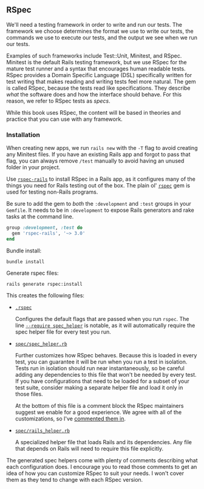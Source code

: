 ## RSpec

We'll need a testing framework in order to write and run our tests. The
framework we choose determines the format we use to write our tests, the
commands we use to execute our tests, and the output we see when we run our
tests.

Examples of such frameworks include Test::Unit, Minitest, and RSpec. Minitest is
the default Rails testing framework, but we use RSpec for the mature test runner
and a syntax that encourages human readable tests. RSpec provides a Domain
Specific Language (DSL) specifically written for test writing that makes reading
and writing tests feel more natural. The gem is called RSpec, because the tests
read like specifications. They describe _what_ the software does and how the
interface should behave. For this reason, we refer to RSpec tests as _specs_.

While this book uses RSpec, the content will be based in theories and practice
that you can use with any framework.

### Installation

When creating new apps, we run `rails new` with the `-T` flag to avoid creating
any Minitest files. If you have an existing Rails app and forgot to pass that
flag, you can always remove `/test` manually to avoid having an unused folder in
your project.

Use [`rspec-rails`] to install RSpec in a Rails app, as it configures many of
the things you need for Rails testing out of the box. The plain ol'
[`rspec`] gem is used for testing non-Rails programs.

[`rspec-rails`]: https://github.com/rspec/rspec-rails
[`rspec`]: https://github.com/rspec/rspec

Be sure to add the gem to *both* the `:development` and `:test` groups in your
`Gemfile`. It needs to be in `:development` to expose Rails generators and rake
tasks at the command line.

```ruby
group :development, :test do
  gem 'rspec-rails', '~> 3.0'
end
```

Bundle install:

```
bundle install
```

Generate rspec files:

```
rails generate rspec:install
```

This creates the following files:

* [`.rspec`](https://github.com/thoughtbot/testing-rails/blob/b86752a0690a2800c6f57e23974bfe11c8b5fe28/example_app/.rspec)

    Configures the default flags that are passed when you run `rspec`. The line
    [`--require spec_helper`] is notable, as it will automatically require the spec
    helper file for every test you run.

[`--require spec_helper`]: https://github.com/thoughtbot/testing-rails/blob/b86752a0690a2800c6f57e23974bfe11c8b5fe28/example_app/.rspec#L2

* [`spec/spec_helper.rb`](https://github.com/thoughtbot/testing-rails/blob/b86752a0690a2800c6f57e23974bfe11c8b5fe28/example_app/spec/spec_helper.rb)

    Further customizes how RSpec behaves. Because this is loaded in every test,
    you can guarantee it will be run when you run a test in isolation. Tests run
    in isolation should run near instantaneously, so be careful adding any
    dependencies to this file that won't be needed by every test.  If you have
    configurations that need to be loaded for a subset of your test suite,
    consider making a separate helper file and load it only in those files.

    At the bottom of this file is a comment block the RSpec maintainers suggest we
    enable for a good experience. We agree with all of the customizations, so I've
    [commented them in].

[commented them in]: https://github.com/thoughtbot/testing-rails/commit/572ddcebcf86c74687ced40ddb0aad234f6e9657

* [`spec/rails_helper.rb`](https://github.com/thoughtbot/testing-rails/blob/b86752a0690a2800c6f57e23974bfe11c8b5fe28/example_app/spec/rails_helper.rb)

    A specialized helper file that loads Rails and its dependencies. Any file that
    depends on Rails will need to require this file explicitly.

The generated spec helpers come with plenty of comments describing what each
configuration does. I encourage you to read those comments to get an idea of how
you can customize RSpec to suit your needs. I won't cover them as they tend to
change with each RSpec version.
